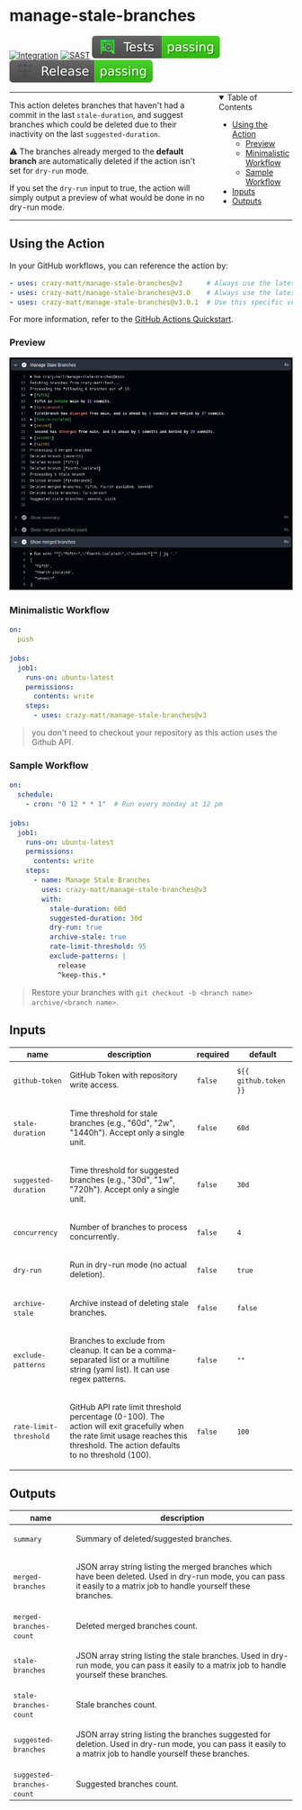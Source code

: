 # manage-stale-branches  <!-- omit in toc -->

[![Integration](https://github.com/crazy-matt/manage-stale-branches/actions/workflows/integration.yaml/badge.svg)](https://github.com/crazy-matt/manage-stale-branches/actions/workflows/integration.yaml)
[![SAST](https://github.com/crazy-matt/manage-stale-branches/actions/workflows/github-code-scanning/codeql/badge.svg)](https://github.com/crazy-matt/manage-stale-branches/actions/workflows/github-code-scanning/codeql)
[![Tests](https://github.com/crazy-matt/manage-stale-branches/blob/badges/tests.svg)](https://github.com/crazy-matt/manage-stale-branches/actions/workflows/release.yaml)
[![Release](https://github.com/crazy-matt/manage-stale-branches/blob/badges/release.svg)](https://github.com/crazy-matt/manage-stale-branches/actions/workflows/release.yaml)

<table border="0" cellspacing="0" cellpadding="0" style="border-collapse: collapse;">
<tr>
<td width="70%" style="border: 0; vertical-align: top; padding: 0;">

This action deletes branches that haven't had a commit in the last `stale-duration`, and suggest branches which could be deleted due to their inactivity on the last `suggested-duration`.

⚠️ The branches already merged to the **default branch** are automatically deleted if the action isn't set for `dry-run` mode.

If you set the `dry-run` input to true, the action will simply output a preview of what would be done in no dry-run mode.

</td>
<td valign="top" style="border: 0; padding: 0 0 0 20px;">

<details open="open">
<summary>Table of Contents</summary>

- [Using the Action](#using-the-action)
  - [Preview](#preview)
  - [Minimalistic Workflow](#minimalistic-workflow)
  - [Sample Workflow](#sample-workflow)
- [Inputs](#inputs)
- [Outputs](#outputs)

</details>

</td>
</tr>
</table>

## Using the Action

In your GitHub workflows, you can reference the action by:

```yaml
- uses: crazy-matt/manage-stale-branches@v3      # Always use the latest 3.x.x
- uses: crazy-matt/manage-stale-branches@v3.0    # Always use the latest 3.0.x
- uses: crazy-matt/manage-stale-branches@v3.0.1  # Use this specific version
```

For more information, refer to the [GitHub Actions Quickstart](https://docs.github.com/en/actions/quickstart).

### Preview

<div align="center"><img src="./assets/logs.png" alt="Action Logs"></div>

### Minimalistic Workflow

```yaml
on:
  push

jobs:
  job1:
    runs-on: ubuntu-latest
    permissions:
      contents: write
    steps:
      - uses: crazy-matt/manage-stale-branches@v3
```

> you don't need to checkout your repository as this action uses the Github API.

### Sample Workflow

```yaml
on:
  schedule:
    - cron: "0 12 * * 1"  # Run every monday at 12 pm

jobs:
  job1:
    runs-on: ubuntu-latest
    permissions:
      contents: write
    steps:
      - name: Manage Stale Branches
        uses: crazy-matt/manage-stale-branches@v3
        with:
          stale-duration: 60d
          suggested-duration: 30d
          dry-run: true
          archive-stale: true
          rate-limit-threshold: 95
          exclude-patterns: |
            release
            ^keep-this.*
```

> Restore your branches with `git checkout -b <branch name> archive/<branch name>`.

<!-- action-docs-inputs source="action.yml" -->
## Inputs

| name | description | required | default |
| --- | --- | --- | --- |
| `github-token` | <p>GitHub Token with repository write access.</p> | `false` | `${{ github.token }}` |
| `stale-duration` | <p>Time threshold for stale branches (e.g., "60d", "2w", "1440h"). Accept only a single unit.</p> | `false` | `60d` |
| `suggested-duration` | <p>Time threshold for suggested branches (e.g., "30d", "1w", "720h"). Accept only a single unit.</p> | `false` | `30d` |
| `concurrency` | <p>Number of branches to process concurrently.</p> | `false` | `4` |
| `dry-run` | <p>Run in dry-run mode (no actual deletion).</p> | `false` | `true` |
| `archive-stale` | <p>Archive instead of deleting stale branches.</p> | `false` | `false` |
| `exclude-patterns` | <p>Branches to exclude from cleanup. It can be a comma-separated list or a multiline string (yaml list). It can use regex patterns.</p> | `false` | `""` |
| `rate-limit-threshold` | <p>GitHub API rate limit threshold percentage (0-100). The action will exit gracefully when the rate limit usage reaches this threshold. The action defaults to no threshold (100).</p> | `false` | `100` |
<!-- action-docs-inputs source="action.yml" -->

<!-- action-docs-outputs source="action.yml" -->
## Outputs

| name | description |
| --- | --- |
| `summary` | <p>Summary of deleted/suggested branches.</p> |
| `merged-branches` | <p>JSON array string listing the merged branches which have been deleted. Used in dry-run mode, you can pass it easily to a matrix job to handle yourself these branches.</p> |
| `merged-branches-count` | <p>Deleted merged branches count.</p> |
| `stale-branches` | <p>JSON array string listing the stale branches. Used in dry-run mode, you can pass it easily to a matrix job to handle yourself these branches.</p> |
| `stale-branches-count` | <p>Stale branches count.</p> |
| `suggested-branches` | <p>JSON array string listing the branches suggested for deletion. Used in dry-run mode, you can pass it easily to a matrix job to handle yourself these branches.</p> |
| `suggested-branches-count` | <p>Suggested branches count.</p> |
<!-- action-docs-outputs source="action.yml" -->
